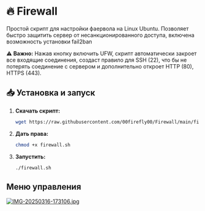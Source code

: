 # 🔥 Firewall  

Простой скрипт для настройки фаервола на Linux Ubuntu. Позволяет быстро защитить сервер от несанкционированного доступа, включена возможность установки fail2ban 

⚠ **Важно:** Нажав кнопку включить UFW, скрипт автоматически закроет все входящие соединения, создаст правило для SSH (22), что бы не потерять соединение с сервером и дополнительно откроет HTTP (80), HTTPS (443).

## 📥 Установка и запуск  

1. **Скачать скрипт:**  
   ```sh
   wget https://raw.githubusercontent.com/00firefly00/Firewall/main/firewall.sh

2. **Дать права:**
   ```sh
   chmod +x firewall.sh

3. **Запустить:**
   ```sh
   ./firewall.sh

## Меню управления

[![IMG-20250316-173106.jpg](https://i.postimg.cc/Gt9WqTzz/IMG-20250316-173106.jpg)](https://postimg.cc/WqLY43BJ)
